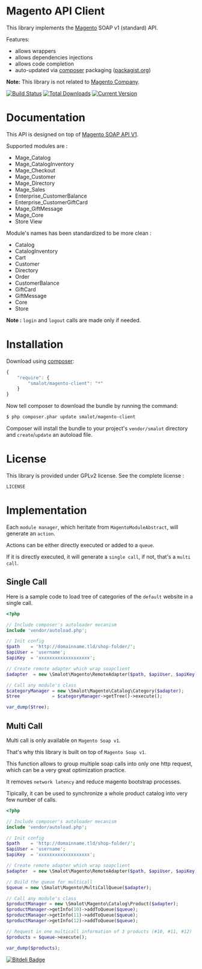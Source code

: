 # Magento API Client

This library implements the [Magento](http://www.magentocommerce.com/) SOAP v1 (standard) API.

Features:

- allows wrappers
- allows dependencies injections
- allows code completion
- auto-updated via [composer](http://www.getcomposer.org) packaging ([packagist.org](http://www.packagist.org))

**Note:** This library is not related to [Magento Company](http://magento.com/).

[![Build Status](https://travis-ci.org/smalot/magento-client.png?branch=master)](https://travis-ci.org/smalot/magento-client)
[![Total Downloads](https://poser.pugx.org/smalot/magento-client/downloads.png)](https://packagist.org/packages/smalot/magento-client)
[![Current Version](https://poser.pugx.org/smalot/magento-client/v/stable.png)](https://packagist.org/packages/smalot/magento-client)

# Documentation

This API is designed on top of [Magento SOAP API V1](http://www.magentocommerce.com/api/soap/introduction.html).

Supported modules are :
- Mage_Catalog
- Mage_CatalogInventory
- Mage_Checkout
- Mage_Customer
- Mage_Directory
- Mage_Sales
- Enterprise_CustomerBalance
- Enterprise_CustomerGiftCard
- Mage_GiftMessage
- Mage_Core
- Store View

Module's names has been standardized to be more clean :
- Catalog
- CatalogInventory
- Cart
- Customer
- Directory
- Order
- CustomerBalance
- GiftCard
- GiftMessage
- Core
- Store

**Note :** `login` and `logout` calls are made only if needed.

# Installation

Download using [composer](http://getcomposer.org/):

```js
{
    "require": {
        "smalot/magento-client": "*"
    }
}
```

Now tell composer to download the bundle by running the command:

``` bash
$ php composer.phar update smalot/magento-client
```

Composer will install the bundle to your project's `vendor/smalot` directory and `create`/`update` an autoload file.

# License

This library is provided under GPLv2 license. See the complete license :

    LICENSE

# Implementation

Each `module manager`, which heritate from `MagentoModuleAbstract`, will generate an `action`.

Actions can be either directly executed or added to a `queue`.

If it is directly executed, it will generate a `single call`, if not, that's a `multi call`.

## Single Call

Here is a sample code to load tree of categories of the `default` website in a single call.

```php
<?php

// Include composer's autoloader mecanism
include 'vendor/autoload.php';

// Init config
$path    = 'http://domainname.tld/shop-folder/';
$apiUser = 'username';
$apiKey  = 'xxxxxxxxxxxxxxxxxxx';

// Create remote adapter which wrap soapclient
$adapter  = new \Smalot\Magento\RemoteAdapter($path, $apiUser, $apiKey);

// Call any module's class
$categoryManager = new \Smalot\Magento\Catalog\Category($adapter);
$tree            = $categoryManager->getTree()->execute();

var_dump($tree);

```

## Multi Call

Multi call is only available on `Magento Soap v1`.

That's why this library is built on top of `Magento Soap v1`.

This function allows to group multiple soap calls into only one http request, which can be a very great optimization practice.

It removes `network latency` and reduce magento bootstrap processes.

Tipically, it can be used to synchronize a whole product catalog into very few number of calls.

```php
<?php

// Include composer's autoloader mecanism
include 'vendor/autoload.php';

// Init config
$path    = 'http://domainname.tld/shop-folder/';
$apiUser = 'username';
$apiKey  = 'xxxxxxxxxxxxxxxxxxx';

// Create remote adapter which wrap soapclient
$adapter  = new \Smalot\Magento\RemoteAdapter($path, $apiUser, $apiKey);

// Build the queue for multicall
$queue = new \Smalot\Magento\MultiCallQueue($adapter);

// Call any module's class
$productManager = new \Smalot\Magento\Catalog\Product($adapter);
$productManager->getInfo(10)->addToQueue($queue);
$productManager->getInfo(11)->addToQueue($queue);
$productManager->getInfo(12)->addToQueue($queue);

// Request in one multicall information of 3 products (#10, #11, #12)
$products = $queue->execute();

var_dump($products);

```


[![Bitdeli Badge](https://d2weczhvl823v0.cloudfront.net/smalot/magento-client/trend.png)](https://bitdeli.com/free "Bitdeli Badge")

